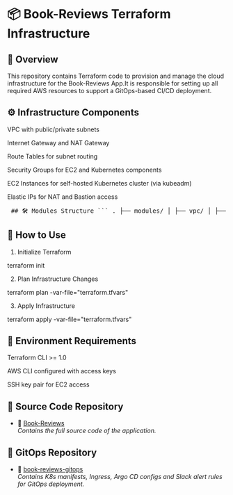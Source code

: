 # 📦 Book-Reviews Terraform Infrastructure

## 📌 Overview

This repository contains Terraform code to provision and manage the cloud infrastructure for the Book-Reviews App.It is responsible for setting up all required AWS resources to support a GitOps-based CI/CD deployment.

## ⚙️ Infrastructure Components

VPC with public/private subnets

Internet Gateway and NAT Gateway

Route Tables for subnet routing

Security Groups for EC2 and Kubernetes components

EC2 Instances for self-hosted Kubernetes cluster (via kubeadm)

Elastic IPs for NAT and Bastion access


<pre lang="md"> ## 🛠️ Modules Structure ``` . ├── modules/ │ ├── vpc/ │ ├── ec2/ │ ├── security-group/ │ └── ... ├── main.tf ├── variables.tf ├── outputs.tf └── terraform.tfvars ``` Each module is reusable and self-contained. `main.tf` wires together all modules with specific configurations. </pre>

## 🚀 How to Use

1. Initialize Terraform

terraform init

2. Plan Infrastructure Changes

terraform plan -var-file="terraform.tfvars"

3. Apply Infrastructure

terraform apply -var-file="terraform.tfvars"

## 💪 Environment Requirements

Terraform CLI >= 1.0

AWS CLI configured with access keys

SSH key pair for EC2 access


## 🔗 Source Code Repository
- 📁 [Book-Reviews](https://github.com/nnhaiNam/Book-Reviews.git)  
    _Contains the full source code of the application._
  

## 🔗 GitOps Repository
- 📁 [book-reviews-gitops](https://github.com/nnhaiNam/book-reviews-gitops.git)  
    _Contains K8s manifests, Ingress, Argo CD configs and Slack alert rules for GitOps deployment._


